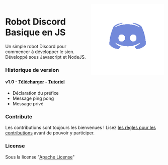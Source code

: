 <img src="favicon.png" align="right" />

# Robot Discord Basique en JS

Un simple robot Discord pour commencer à développer le sien. Développé sous Javascript et NodeJS.

### Historique de version

#### v1.0 - [Télécharger](https://github.com/thomasbnt/Robot-Discord-Basique-en-JS/releases/tag/v1.0) - [Tutoriel](https://thomasbnt.fr/robot-discord-basique/)
- Déclaration du préfixe
- Message ping pong
- Message privé


### Contribute

Les contributions sont toujours les bienvenues !
Lisez [les règles  pour les contributions](contributing.md) avant de pouvoir y participer.

### License

Sous la license "[Apache License](LICENSE)"
